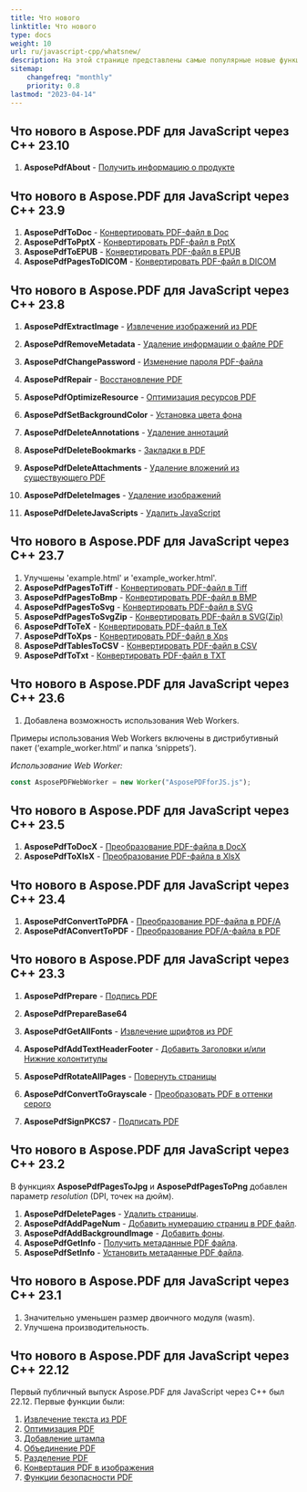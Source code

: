 ```yaml
---
title: Что нового
linktitle: Что нового
type: docs
weight: 10
url: ru/javascript-cpp/whatsnew/
description: На этой странице представлены самые популярные новые функции в Aspose.PDF для JavaScript, которые были введены в последних выпусках.
sitemap:
    changefreq: "monthly"
    priority: 0.8
lastmod: "2023-04-14"
---
```


## Что нового в Aspose.PDF для JavaScript через C++ 23.10

1. **AsposePdfAbout** - [Получить информацию о продукте](/pdf/javascript-cpp/get-info-about-product/)

## Что нового в Aspose.PDF для JavaScript через C++ 23.9

1. **AsposePdfToDoc** - [Конвертировать PDF-файл в Doc](/pdf/javascript-cpp/conversion/)
1. **AsposePdfToPptX** - [Конвертировать PDF-файл в PptX](/pdf/javascript-cpp/conversion/)
1. **AsposePdfToEPUB** - [Конвертировать PDF-файл в EPUB](/pdf/javascript-cpp/conversion/)
1. **AsposePdfPagesToDICOM** - [Конвертировать PDF-файл в DICOM](/pdf/javascript-cpp/conversion/)

## Что нового в Aspose.PDF для JavaScript через C++ 23.8

1. **AsposePdfExtractImage** - [Извлечение изображений из PDF](/pdf/javascript-cpp/extract-images-from-the-pdf-file/)
1. **AsposePdfRemoveMetadata** - [Удаление информации о файле PDF](/pdf/javascript-cpp/pdf-file-metadata/)
1. **AsposePdfChangePassword** - [Изменение пароля PDF-файла](/pdf/javascript-cpp/change-password-pdf/)
1. **AsposePdfRepair** - [Восстановление PDF](/pdf/javascript-cpp/repair-pdf/)
1. **AsposePdfOptimizeResource** - [Оптимизация ресурсов PDF](/pdf/javascript-cpp/optimize-pdf-resources/)
1. **AsposePdfSetBackgroundColor** - [Установка цвета фона](/pdf/javascript-cpp/set-background-color/)
1. **AsposePdfDeleteAnnotations** - [Удаление аннотаций](/pdf/javascript-cpp/delete-annotation/)
1. **AsposePdfDeleteBookmarks** - [Закладки в PDF](/pdf/javascript-cpp/bookmark/)
1. **AsposePdfDeleteAttachments** - [Удаление вложений из существующего PDF](/pdf/javascript-cpp/removing-attachment-from-an-existing-pdf/)
1. **AsposePdfDeleteImages** - [Удаление изображений](/pdf/javascript-cpp/delete-images-from-pdf-file/)

1. **AsposePdfDeleteJavaScripts** - [Удалить JavaScript](/pdf/javascript-cpp/delete-javascripts/)

## Что нового в Aspose.PDF для JavaScript через C++ 23.7

1. Улучшены 'example.html' и 'example_worker.html'.
1. **AsposePdfPagesToTiff** - [Конвертировать PDF-файл в Tiff](/pdf/javascript-cpp/conversion/)
1. **AsposePdfPagesToBmp** - [Конвертировать PDF-файл в BMP](/pdf/javascript-cpp/conversion/)
1. **AsposePdfPagesToSvg** - [Конвертировать PDF-файл в SVG](/pdf/javascript-cpp/conversion/)
1. **AsposePdfPagesToSvgZip** - [Конвертировать PDF-файл в SVG(Zip)](/pdf/javascript-cpp/conversion/)
1. **AsposePdfToTeX** - [Конвертировать PDF-файл в TeX](/pdf/javascript-cpp/conversion/)
1. **AsposePdfToXps** - [Конвертировать PDF-файл в Xps](/pdf/javascript-cpp/conversion/)
1. **AsposePdfTablesToCSV** - [Конвертировать PDF-файл в CSV](/pdf/javascript-cpp/conversion/)
1. **AsposePdfToTxt** - [Конвертировать PDF-файл в TXT](/pdf/javascript-cpp/conversion/)


## Что нового в Aspose.PDF для JavaScript через C++ 23.6

1. Добавлена возможность использования Web Workers.

Примеры использования Web Workers включены в дистрибутивный пакет (‘example_worker.html’ и папка ‘snippets’).

_Использование Web Worker:_

```js
const AsposePDFWebWorker = new Worker("AsposePDFforJS.js");
```

## Что нового в Aspose.PDF для JavaScript через C++ 23.5

1. **AsposePdfToDocX** - [Преобразование PDF-файла в DocX](/pdf/javascript-cpp/conversion/)
1. **AsposePdfToXlsX** - [Преобразование PDF-файла в XlsX](/pdf/javascript-cpp/conversion/)

## Что нового в Aspose.PDF для JavaScript через C++ 23.4

1. **AsposePdfConvertToPDFA** - [Преобразование PDF-файла в PDF/A](/pdf/javascript-cpp/conversion/)
1. **AsposePdfAConvertToPDF** - [Преобразование PDF/A-файла в PDF](/pdf/javascript-cpp/conversion/)

## Что нового в Aspose.PDF для JavaScript через C++ 23.3

1. **AsposePdfPrepare** - [Подпись PDF](/pdf/javascript-cpp/sign-pdf/)
1. **AsposePdfPrepareBase64**
1. **AsposePdfGetAllFonts** - [Извлечение шрифтов из PDF](/pdf/javascript-cpp/extract-fonts-from-pdf/)

1. **AsposePdfAddTextHeaderFooter** - [Добавить Заголовки и/или Нижние колонтитулы](/pdf/javascript-cpp/add-headers-and-footers-of-pdf-file/)
1. **AsposePdfRotateAllPages** - [Повернуть страницы](/pdf/javascript-cpp/rotate-pages/)
1. **AsposePdfConvertToGrayscale** - [Преобразовать PDF в оттенки серого](/pdf/javascript-cpp/conversion/)
1. **AsposePdfSignPKCS7** - [Подписать PDF](/pdf/javascript-cpp/sign-pdf/)

## Что нового в Aspose.PDF для JavaScript через C++ 23.2

В функциях **AsposePdfPagesToJpg** и **AsposePdfPagesToPng** добавлен параметр *resolution* (DPI, точек на дюйм).

1. **AsposePdfDeletePages** - [Удалить страницы](/pdf/javascript-cpp/delete-pages/).
1. **AsposePdfAddPageNum** - [Добавить нумерацию страниц в PDF файл](/pdf/javascript-cpp/add-page-number/).
1. **AsposePdfAddBackgroundImage** - [Добавить фоны](/pdf/javascript-cpp/add-backgrounds/).
1. **AsposePdfGetInfo** - [Получить метаданные PDF файла](/pdf/javascript-cpp/pdf-file-metadata/).
1. **AsposePdfSetInfo** - [Установить метаданные PDF файла](/pdf/javascript-cpp/pdf-file-metadata/).

## Что нового в Aspose.PDF для JavaScript через C++ 23.1

1. Значительно уменьшен размер двоичного модуля (wasm).
1. Улучшена производительность.

## Что нового в Aspose.PDF для JavaScript через C++ 22.12

Первый публичный выпуск Aspose.PDF для JavaScript через C++ был 22.12.
Первые функции были:

1. [Извлечение текста из PDF](/pdf/javascript-cpp/extract-text/)
1. [Оптимизация PDF](/pdf/javascript-cpp/optimize-pdf/)
1. [Добавление штампа](/pdf/javascript-cpp/stamping/)
1. [Объединение PDF](/pdf/javascript-cpp/merge-pdf/)
1. [Разделение PDF](/pdf/javascript-cpp/split-pdf/)
1. [Конвертация PDF в изображения](/pdf/javascript-cpp/conversion/)
1. [Функции безопасности PDF](/pdf/javascript-cpp/decrypt-pdf/)